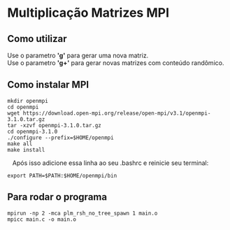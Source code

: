 # Multiplicação Matrizes MPI

## Como utilizar
  
  Use o parametro **'g'** para gerar uma nova matriz.<br/>
  Use o parametro **'g+'** para gerar novas matrizes com conteúdo randômico.

## Como instalar MPI
   
    mkdir openmpi
    cd openmpi
    wget https://download.open-mpi.org/release/open-mpi/v3.1/openmpi-3.1.0.tar.gz
    tar -xzvf openmpi-3.1.0.tar.gz
    cd openmpi-3.1.0
    ./configure --prefix=$HOME/openmpi
    make all
    make install
    
    Após isso adicione essa linha ao seu .bashrc e reinicie seu terminal:
    
    export PATH=$PATH:$HOME/openmpi/bin

## Para rodar o programa

    mpirun -np 2 -mca plm_rsh_no_tree_spawn 1 main.o
    mpicc main.c -o main.o